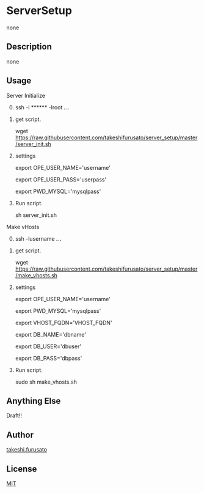 # ServerSetup

none

## Description

none

## Usage

Server Initialize

0. ssh -i ****** -lroot ***.***.***.***

1. get script.

    wget https://raw.githubusercontent.com/takeshifurusato/server_setup/master/server_init.sh

2. settings

    export OPE_USER_NAME='username'
    
    export OPE_USER_PASS='userpass'
    
    export PWD_MYSQL='mysqlpass'

3. Run script.

    sh server_init.sh

Make vHosts

0. ssh -lusername ***.***.***.***

1. get script.

    wget https://raw.githubusercontent.com/takeshifurusato/server_setup/master/make_vhosts.sh
    
2. settings

    export OPE_USER_NAME='username'
    
    export PWD_MYSQL='mysqlpass'
    
    export VHOST_FQDN='VHOST_FQDN'
    
    export DB_NAME='dbname'
    
    export DB_USER='dbuser'
    
    export DB_PASS='dbpass'

3. Run script.

    sudo sh make_vhosts.sh

## Anything Else

Draft!!

## Author

[takeshi.furusato](https://www.facebook.com/takeshi.furusato)

## License

[MIT](http://b4b4r07.mit-license.org)

